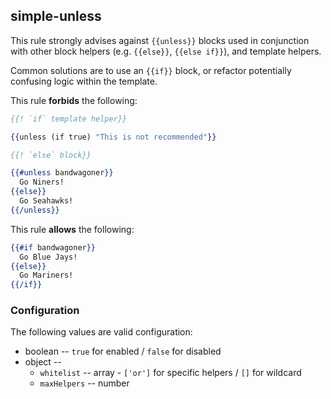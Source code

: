 ## simple-unless

This rule strongly advises against `{{unless}}` blocks used in conjunction with other block helpers (e.g. `{{else}}`, `{{else if}}`), and template helpers.

Common solutions are to use an `{{if}}` block, or refactor potentially confusing logic within the template.

This rule **forbids** the following:

``` hbs
{{! `if` template helper}}

{{unless (if true) "This is not recommended"}}
```

``` hbs
{{! `else` block}}

{{#unless bandwagoner}}
  Go Niners!
{{else}}
  Go Seahawks!
{{/unless}}
```

This rule **allows** the following:

``` hbs
{{#if bandwagoner}}
  Go Blue Jays!
{{else}}
  Go Mariners!
{{/if}}
```

### Configuration

The following values are valid configuration:

  * boolean -- `true` for enabled / `false` for disabled
  * object --
    * `whitelist` -- array - `['or']` for specific helpers / `[]` for wildcard
    * `maxHelpers` -- number
